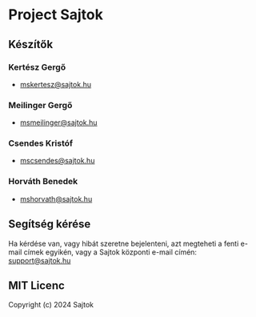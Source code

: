 # Project Sajtok

## Készítők
### Kertész Gergő
* mskertesz@sajtok.hu
### Meilinger Gergő
* msmeilinger@sajtok.hu
### Csendes Kristóf
* mscsendes@sajtok.hu
### Horváth Benedek
* mshorvath@sajtok.hu

## Segítség kérése
Ha kérdése van, vagy hibát szeretne bejelenteni, azt megteheti a fenti e-mail címek egyikén, vagy a Sajtok központi e-mail címén: support@sajtok.hu

## MIT Licenc
Copyright (c) 2024 Sajtok
